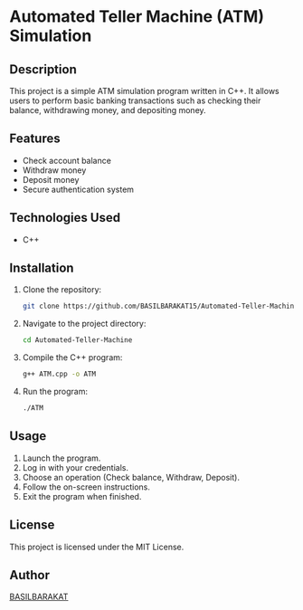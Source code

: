 # Automated Teller Machine (ATM) Simulation

## Description
This project is a simple ATM simulation program written in C++. It allows users to perform basic banking transactions such as checking their balance, withdrawing money, and depositing money.

## Features
- Check account balance
- Withdraw money
- Deposit money
- Secure authentication system

## Technologies Used
- C++

## Installation
1. Clone the repository:
   ```sh
   git clone https://github.com/BASILBARAKAT15/Automated-Teller-Machine.git
   ```
2. Navigate to the project directory:
   ```sh
   cd Automated-Teller-Machine
   ```
3. Compile the C++ program:
   ```sh
   g++ ATM.cpp -o ATM
   ```
4. Run the program:
   ```sh
   ./ATM
   ```

## Usage
1. Launch the program.
2. Log in with your credentials.
3. Choose an operation (Check balance, Withdraw, Deposit).
4. Follow the on-screen instructions.
5. Exit the program when finished.

## License
This project is licensed under the MIT License.

## Author
[BASILBARAKAT](https://github.com/BASILBARAKAT15)

